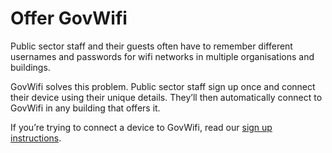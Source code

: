 # Offer GovWifi

Public sector staff and their guests often have to remember different usernames and passwords for wifi networks in multiple organisations and buildings.

GovWifi solves this problem. Public sector staff sign up once and connect their device using their unique details. They’ll then automatically connect to GovWifi in any building that offers it.

If you’re trying to connect a device to GovWifi, read our [sign up instructions](https://www.wifi.service.gov.uk/about-govwifi/connect-to-govwifi/).
